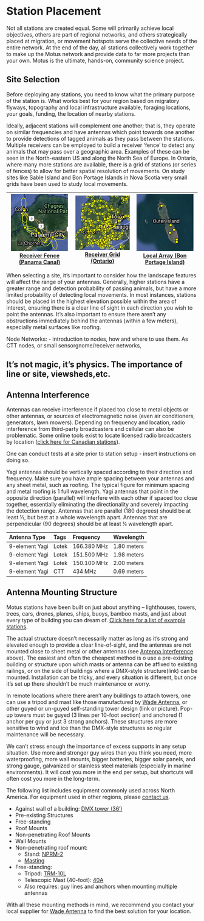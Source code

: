 # Station Placement

Not all stations are created equal. Some will primarily achieve local objectives, others are part of regional networks, and others strategically placed at migration, or movement hotspots serve the collective needs of the entire network. At the end of the day, all stations collectively work together to make up the Motus network and provide data to far more projects than your own. Motus is the ultimate, hands-on, community science project.

## Site Selection

Before deploying any stations, you need to know what the primary purpose of the station is. What works best for your region based on migratory flyways, topography and local infrastructure available, foraging locations, your goals, funding, the location of nearby stations.

Ideally, adjacent stations will complement one another; that is, they operate on similar frequencies and have antennas which point towards one another to provide detections of tagged animals as they pass between the stations. Multiple receivers can be employed to build a receiver ‘fence’ to detect any animals that may pass over a geographic area. Examples of these can be seen in the North-eastern US and along the North Sea of Europe. In Ontario, where many more stations are available, there is a grid of stations \(or series of fences\) to allow for better spatial resolution of movements. On study sites like Sable Island and Bon Portage Islands in Nova Scotia very small grids have been used to study local movements.

| [![](.gitbook/assets/image2.png)  Receiver Fence   \(Panama Canal\)](https://motus.org/wp-content/uploads/2020/02/receiver_fence_Panama.png) | [![](.gitbook/assets/image3.png)  Receiver Grid   \(Ontario\)](https://motus.org/wp-content/uploads/2020/02/receiver_grid_Ontario.png) | [![](.gitbook/assets/image4.png)   Local Array   \(Bon Portage Island\)](https://motus.org/wp-content/uploads/2020/02/receiver_local_BonPortage.png) |
| :---: | :---: | :---: |


When selecting a site, it’s important to consider how the landscape features will affect the range of your antennas. Generally, higher stations have a greater range and detection probability of passing animals, but have a more limited probability of detecting local movements. In most instances, stations should be placed in the highest elevation possible within the area of interest, ensuring there is a clear line of sight in each direction you wish to point the antennas. It’s also important to ensure there aren’t any obstructions immediately behind the antennas \(within a few meters\), especially metal surfaces like roofing.

Node Networks: - introduction to nodes, how and where to use them. As CTT nodes, or small sensorgnome/receiver networks,

## It’s not magic, it’s physics. The importance of line or site, viewsheds,etc.

## Antenna Interference

Antennas can receive interference if placed too close to metal objects or other antennas, or sources of electromagnetic noise \(even air conditioners, generators, lawn mowers\). Depending on frequency and location, radio interference from third-party broadcasters and cellular can also be problematic. Some online tools exist to locate licensed radio broadcasters by location \([click here for Canadian stations](https://tafl.jonathanmorgan.net/)\).

One can conduct tests at a site prior to station setup - insert instructions on doing so.

Yagi antennas should be vertically spaced according to their direction and frequency. Make sure you have ample spacing between your antennas and any sheet metal, such as roofing. The typical figure for minimum spacing and metal roofing is 1 full wavelength. Yagi antennas that point in the opposite direction \(parallel\) will interfere with each other if spaced too close together, essentially eliminating the directionality and severely impacting the detection range. Antennas that are parallel \(180 degrees\) should be at least ½, but best at a whole wavelength apart. Antennas that are perpendicular \(90 degrees\) should be at least ¼ wavelength apart.

| **Antenna Type** | **Tags** | **Frequency** | **Wavelength** |
| :--- | :--- | :--- | :--- |
| 9-element Yagi | Lotek | 166.380 MHz | 1.80 meters |
| 9-element Yagi | Lotek | 151.500 MHz | 1.98 meters |
| 9-element Yagi | Lotek | 150.100 MHz | 2.00 meters |
| 9-element Yagi | CTT | 434 MHz | 0.69 meters |

## Antenna Mounting Structure

Motus stations have been built on just about anything – lighthouses, towers, trees, cars, drones, planes, ships, buoys, bamboo masts, and just about every type of building you can dream of. [Click here for a list of example stations](https://motus.org/selection-guide/station-examples).

The actual structure doesn’t necessarily matter as long as it’s strong and elevated enough to provide a clear line-of-sight, and the antennas are not mounted close to sheet metal or other antennas \(see [Antenna Interference](station-placement.md#antenna-interference) above\). The easiest and often the cheapest method is o use a pre-existing building or structure upon which masts or antenna can be affixed to existing railings, or on the side of buildings where a DMX-style structure\(link\) can be mounted. Installation can be tricky, and every situation is different, but once it’s set up there shouldn’t be much maintenance or worry.

In remote locations where there aren’t any buildings to attach towers, one can use a tripod and mast like those manufactured by [Wade Antenna](http://wadeantenna.com/), or other guyed or un-guyed self-standing tower design \(link or picture\). Pop-up towers must be guyed \(3 lines per 10-foot section\) and anchored \(1 anchor per guy or just 3 strong anchors\). These structures are more sensitive to wind and ice than the DMX-style structures so regular maintenance will be necessary.

We can’t stress enough the importance of excess supports in any setup situation. Use more and stronger guy wires than you think you need, more waterproofing, more wall mounts, bigger batteries, bigger solar panels, and strong gauge, galvanized or stainless steel materials \(especially in marine environments\). It will cost you more in the end per setup, but shortcuts will often cost you more in the long-term.

The following list includes equipment commonly used across North America. For equipment used in other regions, please [contact us](mailto:motus@birdscanada.org).

* Against wall of a building: [DMX tower \(36′\)](http://wadeantenna.com/product/36-foot-dmx-bracketed-tower/)
* Pre-existing Structures
* Free-standing
* Roof Mounts
* Non-penetrating Roof Mounts
* Wall Mounts
* Non-penetrating roof mount:
  * Stand: [NPRM-2](http://wadeantenna.com/product/heavy-duty-non-penetrating-roof-mount/)
  * [Masting](http://wadeantenna.com/product/masting/)
* Free-standing:
  * Tripod: [TRM-10L](http://wadeantenna.com/product/10-foot-tripod/)
  * Telescopic Mast \(40-foot\): [40A](http://wadeantenna.com/product/1499/)
  * Also requires: guy lines and anchors when mounting multiple antennas

With all these mounting methods in mind, we recommend you contact your local supplier for [Wade Antenna](http://wadeantenna.com/) to find the best solution for your location.

